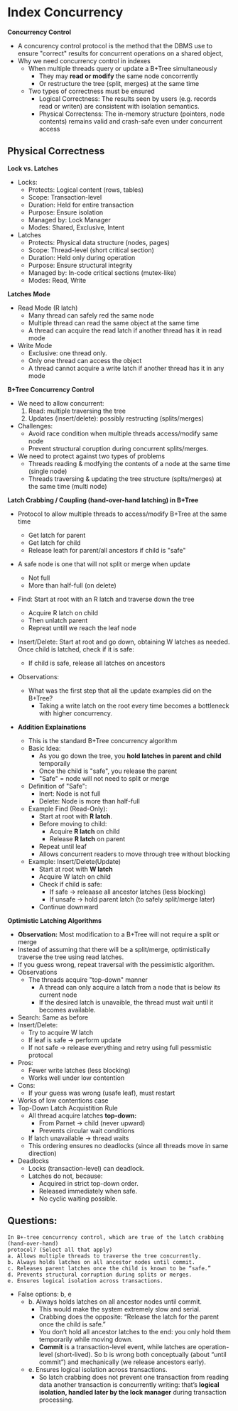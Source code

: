 # Index Concurrency

__Concurrency Control__
- A concurency control protocol is the method that the DBMS use to ensure "correct" results for concurrent operations on a shared object,
- Why we need concurrency control in indexes
    - When multiple threads query or update a B+Tree simultaneously
        - They may __read or modify__ the same node concorrently
        - Or restructure the tree (split, merges) at the same time
    - Two types of correctness must be ensured
        - Logical Correctness: The results seen by users (e.g. records read or writen) are consistent with isolation semantics.
        - Physical Correctenss: The in-memory structure (pointers, node contents) remains valid and crash-safe even under concurrent access

## Physical Correctness

__Lock vs. Latches__
- Locks:
    - Protects: Logical content (rows, tables)
    - Scope: Transaction-level
    - Duration: Held for entire transaction
    - Purpose: Ensure isolation
    - Managed by: Lock Manager
    - Modes: Shared, Exclusive, Intent
- Latches
    - Protects: Physical data structure (nodes, pages)
    - Scope: Thread-level (short critical section)
    - Duration: Held only during operation
    - Purpose: Ensure structural integrity
    - Managed by: In-code critical sections (mutex-like)
    - Modes: Read, Write

__Latches Mode__
- Read Mode (R latch)
    - Many thread can safely red the same node
    - Multiple thread can read the same object at the same time
    - A thread can acquire the read latch if another thread has it in read mode
- Write Mode  
    - Exclusive: one thread only.
    - Only one thread can access the object
    - A thread cannot acquire a write latch if another thread has it in any mode

__B+Tree Concurrency Control__
- We need to allow concurrent:
    1. Read: multiple traversing the tree
    2. Updates (insert/delete): possibly restructing (splits/merges)
- Challenges:
    - Avoid race condition when multiple threads access/modify same node
    - Prevent structural coruption during concurrent splits/merges.
- We need to protect against two types of problems
    - Threads reading & modfying the contents of a node at the same time (single node)
    - Threads traversing & updating the tree structure (splts/merges) at the same time (multi node)

__Latch Crabbing / Coupling (hand-over-hand latching) in B+Tree__
- Protocol to allow multiple threads to access/modify B+Tree at the same time
    - Get latch for parent
    - Get latch for child
    - Release leath for parent/all ancestors if child is "safe"
- A safe node is one that will not split or merge when update
    - Not full
    - More than half-full (on delete)
- Find: Start at root with an R latch and traverse down the tree
    - Acquire R latch on child
    - Then unlatch parent
    - Repreat untill we reach the leaf node
- Insert/Delete: Start at root and go down, obtaining W latches as needed. Once child is latched, check if it is safe:
    - If child is safe, release all latches on ancestors
- Observations:
    - What was the first step that all the update examples did on the B+Tree?
        - Taking a write latch on the root every time becomes a bottleneck with higher concurrency.

- __Addition Explainations__
    - This is the standard B+Tree concurrency algorithm
    - Basic Idea:
        - As you go down the tree, you __hold latches in parent and child__ temporaily
        - Once the child is "safe", you release the parent
        - "Safe" = node will not need to split or merge
    - Definition of "Safe":
        - Inert: Node is not full
        - Delete: Node is more than half-full
    - Example Find (Read-Only):
        - Start at root with __R latch__.
        - Before moving to child:
            - Acquire __R latch__ on child
            - Release __R latch__ on parent
        - Repeat until leaf
        - Allows concurrent readers to move through tree without blocking
    - Example: Insert/Delete(Update)
        - Start at root with __W latch__
        - Acquire W latch on child
        - Check if child is safe:
            - If safe -> releaase all ancestor latches (less blocking)
            - If unsafe -> hold parent latch (to safely split/merge later)
        - Continue downward

__Optimistic Latching Algorithms__
- __Observation:__ Most modification to a B+Tree will not require a split or merge
- Instead of assuming that there will be a split/merge, optimistically traverse the tree using read latches.
- If you guess wrong, repeat traversal with the pessimistic algorithm.
- Observations
    - The threads acquire "top-down" manner
        - A thread can only acquire a latch from a node that is below its current node
        - If the desired latch is unavaible, the thread must wait until it becomes available.
- Search: Same as before
- Insert/Delete:
    - Try to acquire W latch
    - If leaf is safe -> perform update
    - If not safe -> release everything and retry using full pessmistic protocal
- Pros:
    - Fewer write latches (less blocking)
    - Works well under low contention
- Cons:
    - If your guess was wrong (usafe leaf), must restart
- Works of low contentions case
- Top-Down Latch Acquistition Rule
    - All thread acquire latches __top-down:__
        - From Parnet -> child (never upward)
        - Prevents circular wait conditions
    - If latch unavailable -> thread waits
    - This ordering ensures no deadlocks (since all threads move in same direction)
- Deadlocks
    - Locks (transaction-level) can deadlock.
    - Latches do not, because:
        - Acquired in strict top-down order.
        - Released immediately when safe.
        - No cyclic waiting possible.

## Questions:
```text
In B+-tree concurrency control, which are true of the latch crabbing (hand-over-hand)
protocol? (Select all that apply)
a. Allows multiple threads to traverse the tree concurrently.
b. Always holds latches on all ancestor nodes until commit.
c. Releases parent latches once the child is known to be “safe.”
d. Prevents structural corruption during splits or merges.
e. Ensures logical isolation across transactions.
```
- False options: b, e
    - b. Always holds latches on all ancestor nodes until commit.
        - This would make the system extremely slow and serial.
        - Crabbing does the opposite: “Release the latch for the parent once the child is safe.”
        - You don’t hold all ancestor latches to the end: you only hold them temporarily while moving down.
        - __Commit__ is a transaction-level event, while latches are operation-level (short-lived). So b is wrong both conceptually (about “until commit”) and mechanically (we release ancestors early).
    - e. Ensures logical isolation across transactions.
        - So latch crabbing does not prevent one transaction from reading data another transaction is concurrently writing: that’s __logical isolation, handled later by the lock manager__ during transaction processing.